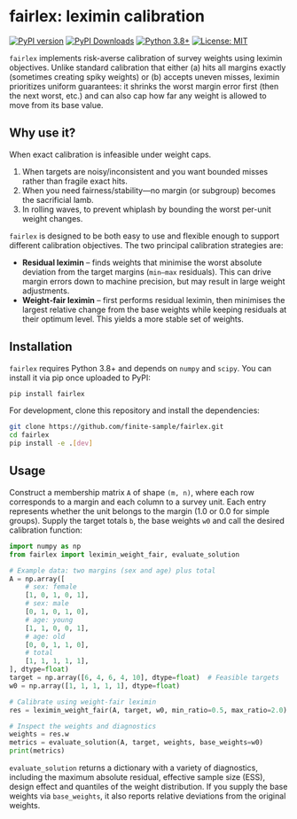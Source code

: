 fairlex: leximin calibration
============================

[![PyPI version](https://img.shields.io/pypi/v/fairlex.svg)](https://pypi.org/project/fairlex/)
[![PyPI Downloads](https://static.pepy.tech/badge/fairlex)](https://pepy.tech/projects/fairlex)
[![Python 3.8+](https://img.shields.io/badge/python-3.8+-blue.svg)](https://www.python.org/downloads/)
[![License: MIT](https://img.shields.io/badge/License-MIT-yellow.svg)](https://opensource.org/licenses/MIT)


``fairlex`` implements risk-averse calibration of survey weights using leximin objectives. 
Unlike standard calibration that either (a) hits all margins exactly (sometimes creating 
spiky weights) or (b) accepts uneven misses, leximin prioritizes uniform guarantees: it 
shrinks the worst margin error first (then the next worst, etc.) and can also cap how 
far any weight is allowed to move from its base value.

Why use it?
-----------

When exact calibration is infeasible under weight caps.

1. When targets are noisy/inconsistent and you want bounded misses rather than fragile exact hits.
2. When you need fairness/stability—no margin (or subgroup) becomes the sacrificial lamb.
3. In rolling waves, to prevent whiplash by bounding the worst per-unit weight changes.

``fairlex`` is designed to be both easy to use and
flexible enough to support different calibration objectives. The two
principal calibration strategies are:

* **Residual leximin** – finds weights that minimise the worst absolute
  deviation from the target margins (``min–max`` residuals). This can drive
  margin errors down to machine precision, but may result in large weight
  adjustments.
* **Weight‐fair leximin** – first performs residual leximin, then
  minimises the largest relative change from the base weights while keeping
  residuals at their optimum level. This yields a more stable set of weights.

Installation
------------

``fairlex`` requires Python 3.8+ and depends on ``numpy`` and
``scipy``. You can install it via pip once uploaded to PyPI:

```bash
pip install fairlex
```

For development, clone this repository and install the dependencies:

```bash
git clone https://github.com/finite-sample/fairlex.git
cd fairlex
pip install -e .[dev]
```

Usage
-----

Construct a membership matrix ``A`` of shape ``(m, n)``, where each row
corresponds to a margin and each column to a survey unit. Each entry
represents whether the unit belongs to the margin (1.0 or 0.0 for simple
groups). Supply the target totals ``b``, the base weights ``w0`` and call
the desired calibration function:

```python
import numpy as np
from fairlex import leximin_weight_fair, evaluate_solution

# Example data: two margins (sex and age) plus total
A = np.array([
    # sex: female
    [1, 0, 1, 0, 1],
    # sex: male
    [0, 1, 0, 1, 0],
    # age: young
    [1, 1, 0, 0, 1],
    # age: old
    [0, 0, 1, 1, 0],
    # total
    [1, 1, 1, 1, 1],
], dtype=float)
target = np.array([6, 4, 6, 4, 10], dtype=float)  # Feasible targets
w0 = np.array([1, 1, 1, 1, 1], dtype=float)

# Calibrate using weight‐fair leximin
res = leximin_weight_fair(A, target, w0, min_ratio=0.5, max_ratio=2.0)

# Inspect the weights and diagnostics
weights = res.w
metrics = evaluate_solution(A, target, weights, base_weights=w0)
print(metrics)
```

``evaluate_solution`` returns a dictionary with a variety of diagnostics,
including the maximum absolute residual, effective sample size (ESS), design
effect and quantiles of the weight distribution. If you supply the base
weights via ``base_weights``, it also reports relative deviations from the
original weights.
